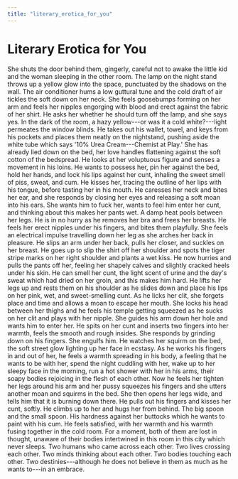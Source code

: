```yaml
---
title: "literary_erotica_for_you"
---
```


# Literary Erotica for You

She shuts the door behind them, gingerly, careful not to awake the
little kid and the woman sleeping in the other room. The lamp on the
night stand throws up a yellow glow into the space, punctuated by the
shadows on the wall. The air conditioner hums a low guttural tune and
the cold draft of air tickles the soft down on her neck. She feels
goosebumps forming on her arm and feels her nipples engorging with blood
and erect against the fabric of her shirt. He asks her whether he should
turn off the lamp, and she says yes. In the dark of the room, a hazy
yellow---or was it a cold white?---light permeates the window blinds. He
takes out his wallet, towel, and keys from his pockets and places them
neatly on the nightstand, pushing aside the white tube which says '10%
Urea Cream---Chemist at Play.' She has already lied down on the bed, her
love handles flattening against the soft cotton of the bedspread. He
looks at her voluptuous figure and senses a movement in his loins. He
wants to possess her, pin her against the bed, hold her hands, and lock
his lips against her cunt, inhaling the sweet smell of piss, sweat, and
cum. He kisses her, tracing the outline of her lips with his tongue,
before tasting her in his mouth. He caresses her neck and bites her ear,
and she responds by closing her eyes and releasing a soft moan into his
ears. She wants him to fuck her, wants to feel him enter her cunt, and
thinking about this makes her pants wet. A damp heat pools between her
legs. He is in no hurry as he removes her bra and frees her breasts. He
feels her erect nipples under his fingers, and bites them playfully. She
feels an electrical impulse travelling down her leg as she arches her
back in pleasure. He slips an arm under her back, pulls her closer, and
suckles on her breast. He goes up to slip the shirt off her shoulder and
spots the tiger stripe marks on her right shoulder and plants a wet
kiss. He now hurries and pulls the pants off her, feeling her shapely
calves and slightly cracked heels under his skin. He can smell her cunt,
the light scent of urine and the day's sweat which had dried on her
groin, and this makes him hard. He lifts her legs up and rests them on
his shoulder as he slides down and place his lips on her pink, wet, and
sweet-smelling cunt. As he licks her clit, she forgets place and time
and allows a moan to escape her mouth. She locks his head between her
thighs and he feels his temple getting squeezed as he sucks on her clit
and plays with her nipple. She guides his arm down her hole and wants
him to enter her. He spits on her cunt and inserts two fingers into her
warmth, feels the smooth and rough insides. She responds by grinding
down on his fingers. She engulfs him. He watches her squirm on the bed,
the soft street glow lighting up her face in ecstasy. As he works his
fingers in and out of her, he feels a warmth spreading in his body, a
feeling that he wants to be with her, spend the night cuddling with her,
wake up to her sleepy face in the morning, run a hot shower with her in
his arms, their soapy bodies rejoicing in the flesh of each other. Now
he feels her tighten her legs around his arm and her pussy squeezes his
fingers and she utters another moan and squirms in the bed. She then
opens her legs wide, and tells him that it is burning down there. He
pulls out his fingers and kisses her cunt, softly. He climbs up to her
and hugs her from behind. The big spoon and the small spoon. His
hardness against her buttocks which he wants to paint with his cum. He
feels satisfied, with her warmth and his warmth fusing together in the
cold room. For a moment, both of them are lost in thought, unaware of
their bodies intertwined in this room in this city which never sleeps.
Two humans who came across each other. Two lives crossing each other.
Two minds thinking about each other. Two bodies touching each other. Two
destinies---although he does not believe in them as much as he wants
to---in an embrace.
